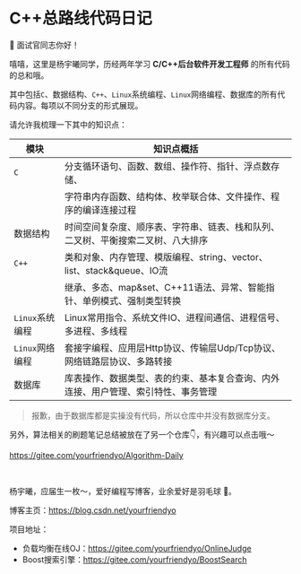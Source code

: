 # C++总路线代码日记

👋 面试官同志你好！

嘻嘻，这里是杨宇曦同学，历经两年学习 **C/C++后台软件开发工程师** 的所有代码的总和哦。

其中包括`C`、数据结构、`C++`、`Linux`系统编程、`Linux`网络编程、数据库的所有代码内容。每项以不同分支的形式展现。

请允许我梳理一下其中的知识点：

| 模块            | 知识点概括                                                   |
| --------------- | ------------------------------------------------------------ |
| `C`             | 分支循环语句、函数、数组、操作符、指针、浮点数存储、         |
|                 | 字符串内存函数、结构体、枚举联合体、文件操作、程序的编译连接过程 |
| 数据结构        | 时间空间复杂度、顺序表、字符串、链表、栈和队列、二叉树、平衡搜索二叉树、八大排序 |
| `C++`           | 类和对象、内存管理、模版编程、string、vector、list、stack&queue、IO流 |
|                 | 继承、多态、map&set、C++11语法、异常、智能指针、单例模式、强制类型转换 |
| `Linux`系统编程 | Linux常用指令、系统文件IO、进程间通信、进程信号、多进程、多线程 |
| `Linux`网络编程 | 套接字编程、应用层Http协议、传输层Udp/Tcp协议、网络链路层协议、多路转接 |
| 数据库          | 库表操作、数据类型、表的约束、基本复合查询、内外连接、用户管理、索引特性、事务管理 |

> 报歉，由于数据库都是实操没有代码，所以仓库中并没有数据库分支。

另外，算法相关的刷题笔记总结被放在了另一个仓库👇，有兴趣可以点击哦～

https://gitee.com/yourfriendyo/Algorithm-Daily

&nbsp;

杨宇曦，应届生一枚～，爱好编程写博客，业余爱好是羽毛球 🏸️。

博客主页：https://blog.csdn.net/yourfriendyo

项目地址：

- 负载均衡在线OJ：https://gitee.com/yourfriendyo/OnlineJudge
- Boost搜索引擎：https://gitee.com/yourfriendyo/BoostSearch

